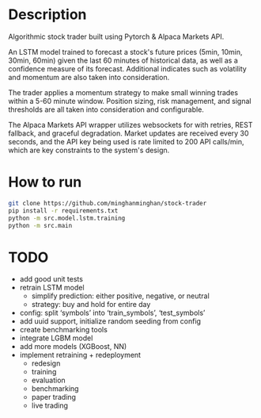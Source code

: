 # Description
Algorithmic stock trader built using Pytorch & Alpaca Markets API.

An LSTM model trained to forecast a stock's future prices (5min, 10min, 30min, 60min) given the last 60 minutes of historical data, as well as a confidence measure of its forecast. Additional indicates such as volatility and momentum are also taken into consideration.

The trader applies a momentum strategy to make small winning trades within a 5-60 minute window. Position sizing, risk management, and signal thresholds are all taken into consideration and configurable.

The Alpaca Markets API wrapper utilizes websockets for with retries, REST fallback, and graceful degradation. Market updates are received every 30 seconds, and the API key being used is rate limited to 200 API calls/min, which are key constraints to the system's design.

# How to run
```bash
git clone https://github.com/minghanminghan/stock-trader
pip install -r requirements.txt
python -m src.model.lstm.training
python -m src.main
```

# TODO
- add good unit tests
- retrain LSTM model
  - simplify prediction: either positive, negative, or neutral
  - strategy: buy and hold for entire day
- config: split ‘symbols’ into ‘train_symbols’, ‘test_symbols’
- add uuid support, initialize random seeding from config
- create benchmarking tools
- integrate LGBM model
- add more models (XGBoost, NN)
- implement retraining + redeployment
  - redesign
  - training
  - evaluation
  - benchmarking
  - paper trading
  - live trading